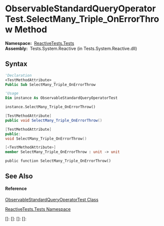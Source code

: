 # ObservableStandardQueryOperatorTest.SelectMany\_Triple\_OnErrorThrow Method

**Namespace:**  [ReactiveTests.Tests](ReactiveTests.Tests\ReactiveTests.Tests.md)  
**Assembly:**  Tests.System.Reactive (in Tests.System.Reactive.dll)

## Syntax

```vb
'Declaration
<TestMethodAttribute> _
Public Sub SelectMany_Triple_OnErrorThrow
```

```vb
'Usage
Dim instance As ObservableStandardQueryOperatorTest

instance.SelectMany_Triple_OnErrorThrow()
```

```csharp
[TestMethodAttribute]
public void SelectMany_Triple_OnErrorThrow()
```

```c++
[TestMethodAttribute]
public:
void SelectMany_Triple_OnErrorThrow()
```

```fsharp
[<TestMethodAttribute>]
member SelectMany_Triple_OnErrorThrow : unit -> unit 
```

```jscript
public function SelectMany_Triple_OnErrorThrow()
```

## See Also

#### Reference

[ObservableStandardQueryOperatorTest Class](ObservableStandardQueryOperatorTest\ObservableStandardQueryOperatorTest.md)

[ReactiveTests.Tests Namespace](ReactiveTests.Tests\ReactiveTests.Tests.md)

[]: 
[]: 
[]: 
[]: 